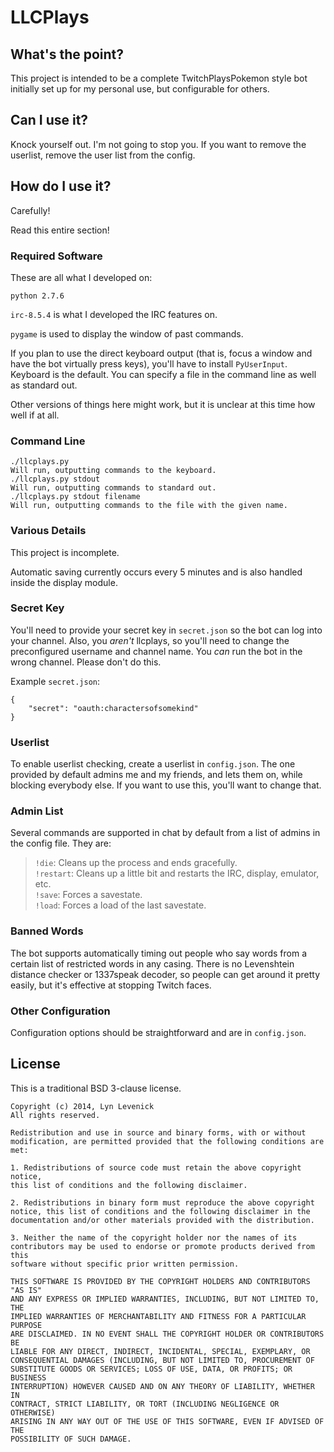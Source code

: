 LLCPlays
========

What's the point?
-----------------

This project is intended to be a complete TwitchPlaysPokemon style bot initially set up for my personal use, but configurable for others.

Can I use it?
-------------

Knock yourself out. I'm not going to stop you. If you want to remove the userlist, remove the user list from the config.

How do I use it?
----------------

Carefully!

Read this entire section!

### Required Software

These are all what I developed on:

`python 2.7.6`

`irc-8.5.4` is what I developed the IRC features on.

`pygame` is used to display the window of past commands.

If you plan to use the direct keyboard output (that is, focus a window and have the bot virtually press keys), you'll have to install `PyUserInput`. Keyboard is the default. You can specify a file in the command line as well as standard out.

Other versions of things here might work, but it is unclear at this time how well if at all.

### Command Line

    ./llcplays.py  
    Will run, outputting commands to the keyboard.  
    ./llcplays.py stdout  
    Will run, outputting commands to standard out.  
    ./llcplays.py stdout filename  
    Will run, outputting commands to the file with the given name.

### Various Details

This project is incomplete.

Automatic saving currently occurs every 5 minutes and is also handled inside the display module.

### Secret Key

You'll need to provide your secret key in `secret.json` so the bot can log into your channel. Also, you *aren't* llcplays, so you'll need to change the preconfigured username and channel name. You *can* run the bot in the wrong channel. Please don't do this.

Example `secret.json`:

    {
		"secret": "oauth:charactersofsomekind"
    }

### Userlist

To enable userlist checking, create a userlist in `config.json`. The one provided by default admins me and my friends, and lets them on, while blocking everybody else. If you want to use this, you'll want to change that.

### Admin List

Several commands are supported in chat by default from a list of admins in the config file. They are:

>	`!die`: Cleans up the process and ends gracefully.  
>	`!restart`: Cleans up a little bit and restarts the IRC, display, emulator, etc.  
>	`!save`: Forces a savestate.  
>	`!load`: Forces a load of the last savestate.

### Banned Words

The bot supports automatically timing out people who say words from a certain list of restricted words in any casing. There is no Levenshtein distance checker or 1337speak decoder, so people can get around it pretty easily, but it's effective at stopping Twitch faces.

### Other Configuration

Configuration options should be straightforward and are in `config.json`.

License
-------

This is a traditional BSD 3-clause license.

    Copyright (c) 2014, Lyn Levenick
    All rights reserved.
    
    Redistribution and use in source and binary forms, with or without
    modification, are permitted provided that the following conditions are met:
    
    1. Redistributions of source code must retain the above copyright notice,
    this list of conditions and the following disclaimer.
    
    2. Redistributions in binary form must reproduce the above copyright
    notice, this list of conditions and the following disclaimer in the
    documentation and/or other materials provided with the distribution.
    
    3. Neither the name of the copyright holder nor the names of its
    contributors may be used to endorse or promote products derived from this
    software without specific prior written permission.
    
    THIS SOFTWARE IS PROVIDED BY THE COPYRIGHT HOLDERS AND CONTRIBUTORS "AS IS"
    AND ANY EXPRESS OR IMPLIED WARRANTIES, INCLUDING, BUT NOT LIMITED TO, THE
    IMPLIED WARRANTIES OF MERCHANTABILITY AND FITNESS FOR A PARTICULAR PURPOSE
    ARE DISCLAIMED. IN NO EVENT SHALL THE COPYRIGHT HOLDER OR CONTRIBUTORS BE
    LIABLE FOR ANY DIRECT, INDIRECT, INCIDENTAL, SPECIAL, EXEMPLARY, OR
    CONSEQUENTIAL DAMAGES (INCLUDING, BUT NOT LIMITED TO, PROCUREMENT OF
	SUBSTITUTE GOODS OR SERVICES; LOSS OF USE, DATA, OR PROFITS; OR BUSINESS
	INTERRUPTION) HOWEVER CAUSED AND ON ANY THEORY OF LIABILITY, WHETHER IN
	CONTRACT, STRICT LIABILITY, OR TORT (INCLUDING NEGLIGENCE OR OTHERWISE)
	ARISING IN ANY WAY OUT OF THE USE OF THIS SOFTWARE, EVEN IF ADVISED OF THE
	POSSIBILITY OF SUCH DAMAGE.
